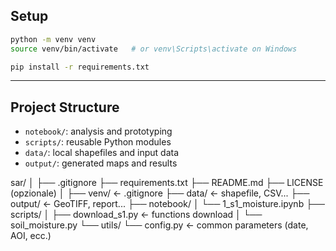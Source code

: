 ## Setup

```bash
python -m venv venv
source venv/bin/activate   # or venv\Scripts\activate on Windows

pip install -r requirements.txt
```

---
## Project Structure

* `notebook/`: analysis and prototyping
* `scripts/`: reusable Python modules
* `data/`: local shapefiles and input data
* `output/`: generated maps and results

sar/
│
├── .gitignore
├── requirements.txt
├── README.md
├── LICENSE (opzionale)
│
├── venv/                      ← .gitignore
├── data/                      ← shapefile, CSV...
├── output/                    ← GeoTIFF, report...
├── notebook/
│   └── 1_s1_moisture.ipynb
├── scripts/
│   ├── download_s1.py         ← functions download
│   └── soil_moisture.py
└── utils/
    └── config.py              ← common parameters (date, AOI, ecc.)
